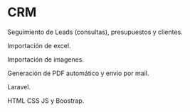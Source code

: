 # CRM

Seguimiento de Leads (consultas), presupuestos y clientes. 

Importación de excel.

Importación de imagenes.

Generación de PDF automático y envio por mail.

Laravel. 

HTML CSS JS y Boostrap.
